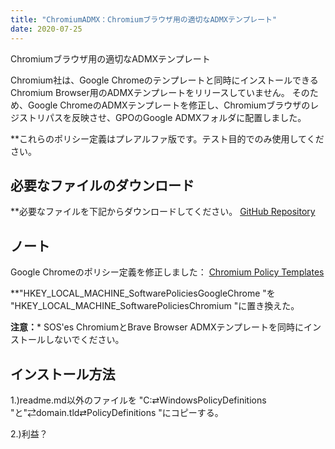 ```yaml
---
title: "ChromiumADMX：Chromiumブラウザ用の適切なADMXテンプレート"
date: 2020-07-25
---
```



Chromiumブラウザ用の適切なADMXテンプレート

Chromium社は、Google Chromeのテンプレートと同時にインストールできるChromium Browser用のADMXテンプレートをリリースしていません。
そのため、Google ChromeのADMXテンプレートを修正し、Chromiumブラウザのレジストリパスを反映させ、GPOのGoogle ADMXフォルダに配置しました。

**これらのポリシー定義はプレアルファ版です。テスト目的でのみ使用してください。

## 必要なファイルのダウンロード

**必要なファイルを下記からダウンロードしてください。 [GitHub Repository](https://github.com/simeononsecurity/ChromiumADMX)

## ノート

Google Chromeのポリシー定義を修正しました：
[Chromium Policy Templates](https://www.chromium.org/administrators/policy-templates)

**"HKEY_LOCAL_MACHINE_SoftwarePoliciesGoogleChrome "を "HKEY_LOCAL_MACHINE_SoftwarePoliciesChromium "に置き換えた。

**注意：*** SOS'es ChromiumとBrave Browser ADMXテンプレートを同時にインストールしないでください。

## インストール方法

1.)readme.md以外のファイルを "C:⇄WindowsPolicyDefinitions "と"⇄domain.tld⇄PolicyDefinitions "にコピーする。

2.)利益？




